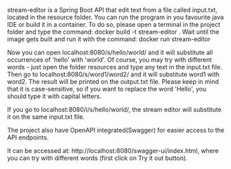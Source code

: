 stream-editor is a Spring Boot API that edit text from a file called input.txt, located in the resource folder.
You can run the program in you favourite java IDE or build it in a container. To do so, please open a terminal in the project folder and type the command:
docker build -t stream-editor .
Wait until the image gets built and run it with the command:
docker run stream-editor


Now you can open localhost:8080/s/hello/world/ and it will substitute all occurrences of 'hello' with 'world'.
Of course, you may try with different words - just open the folder resources and type any text in the input.txt file. 
Then go to localhost:8080/s/word1/word2/ and it will substitute word1 with word2.
The result will be printed on the output.txt file.
Please keep in mind that it is case-sensitive, so if you want to replace the word 'Hello', you should type it with capital letters.

If you go to localhost:8080/i/s/hello/world/, the stream editor will substitute it on the same input.txt file.

The project also have OpenAPI integrated(Swagger) for easier access to the API endpoints.

It can be accessed at: http://localhost:8080/swagger-ui/index.html, where you can try with different words (first click on Try it out button).